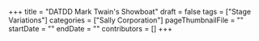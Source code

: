 +++
title = "DATDD Mark Twain's Showboat"
draft = false
tags = ["Stage Variations"]
categories = ["Sally Corporation"]
pageThumbnailFile = ""
startDate = ""
endDate = ""
contributors = []
+++
